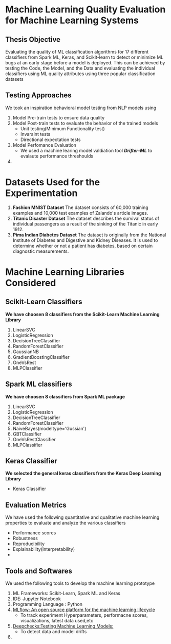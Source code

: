 # Machine Learning Quality Evaluation for Machine Learning Systems 

## Thesis Objective

Evaluating the quality of ML classification algorithms for 17 different classifiers from Spark ML, Keras, and Scikit-learn to detect or minimize ML bugs at an early stage before a model is deployed. This can be achieved by testing the Code, the Model, and the Data and evaluating the individual classifiers using ML quality attributes using three popular classification datasets 
## Testing Approaches
We took an inspiration behavioral model testing from NLP models using

1.  Model Pre-train tests to ensure data quality
2.  Model Post-train tests to evaluate the behavior of the trained models
     * Unit testing(Minimum Functionality test)
     * Invaraint tests  
     * Directional expectation tests
3. Model Perfomance Evaluation
   * We used a machine learing model valdiation tool ***Drifter-ML*** to evalaute performance threshoulds
4.    
# Datasets Used for the Experimentation
1. **Fashion MNIST Dataset** The dataset consists of 60,000 training examples and 10,000 test examples of Zalando's article images. 
2. **Titanic Disaster Dataset** The dataset describes the survival status of individual passengers as a result of the sinking of the Titanic in early 1912.
3. **Pima Indian Diabetes Dataset** The dataset is originally from the National Institute of Diabetes and Digestive and Kidney Diseases. It is used to determine whether or not a patient has diabetes, based on certain diagnostic measurements.

# Machine Learning Libraries Considered

## Scikit-Learn Classifiers
**We have choosen 8 classifiers from the Scikit-Learn Machine Learning Library**
1.  LinearSVC
2.  LogisticRegression
3.  DecisionTreeClassifier
4.  RandomForestClassifier
5.  GaussianNB
6.  GradientBoostingClassifier
7.  OneVsRest
8.  MLPClassifier
## Spark ML classifiers
**We have choosen 8 classifiers from Spark ML package**
1. LinearSVC
2. LogisticRegression
3. DecisionTreeClassifier
4. RandomForestClassifier
5. NaiveBayes(modeltype='Gussian')
6. GBTClassifier
7. OneVsRestClassifier
8. MLPClassifier

## Keras Classifier 
**We selected the general keras classifiers from the Keras Deep Learning Library**
* Keras Classifier


## Evaluation Metrics
We have used the following quantitative and qualitative machine learning properties to evaluate and analyze the various classifiers
* Performance scores
* Robustness
* Reproducibility
* Explainability(Interpretability) 
* 

## Tools and Softwares
We used the following tools to develop the machine learning prototype 
1. ML Frameworks: Scikit-Learn, Spark ML and Keras 
2. IDE: Jupyter Notebook
3. Programming Language : Python
4. [MLflow: An open source platform for the machine learning lifecycle](https://mlflow.org/)
   * To track experiment Hyperparameters, performacne scores, visualizations, latest data used,etc   
5. [Deepchecks:Testing Machine Learning Models: ](https://deepchecks.com/)
    * To detect data and model drifts
7. 
